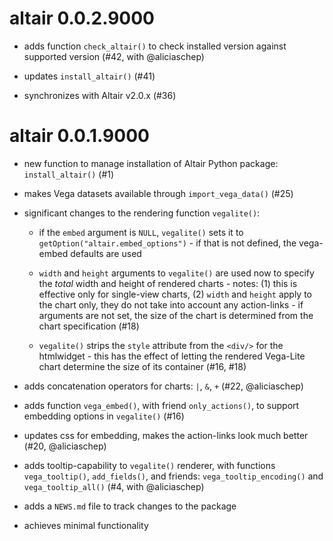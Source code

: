 # altair 0.0.2.9000

* adds function `check_altair()` to check installed version against supported version (#42, with @aliciaschep)

* updates `install_altair()` (#41)

* synchronizes with Altair v2.0.x (#36)

# altair 0.0.1.9000

* new function to manage installation of Altair Python package: `install_altair()` (#1)

* makes Vega datasets available through `import_vega_data()` (#25)

* significant changes to the rendering function `vegalite()`:

  * if the `embed` argument is `NULL`, `vegalite()` sets it to `getOption("altair.embed_options")` - if that is not defined, the vega-embed defaults are used

  * `width` and `height` arguments to `vegalite()` are used now to specify the *total* width and height of rendered charts - notes: (1) this is effective only for single-view charts, (2) `width` and `height` apply to the chart only, they do not take into account any action-links - if arguments are not set, the size of the chart is determined from the chart specification (#18)

  * `vegalite()` strips the `style` attribute from the `<div/>` for the htmlwidget - this has the effect of letting the rendered Vega-Lite chart determine the size of its container (#16, #18)

* adds concatenation operators for charts: `|`, `&`, `+` (#22, @aliciaschep)

* adds function `vega_embed()`, with friend `only_actions()`, to support embedding options in `vegalite()` (#16)

* updates css for embedding, makes the action-links look much better (#20, @aliciaschep)

* adds tooltip-capability to `vegalite()` renderer, with functions `vega_tooltip()`, `add_fields()`, and friends: `vega_tooltip_encoding()` and `vega_tooltip_all()` (#4, with @aliciaschep) 
 
* adds a `NEWS.md` file to track changes to the package

* achieves minimal functionality
